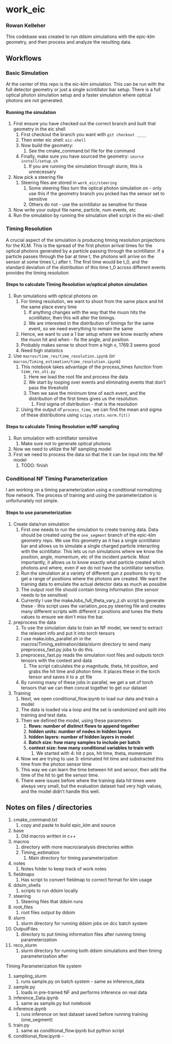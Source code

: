 # work_eic
### Rowan Kelleher

This codebase was created to run ddsim simulations with the epic-klm geometry, and then process and analyze the resulting data.

## Workflows
### Basic Simulation

At the center of this repo is the eic-klm simulation. This can be run with the full detector geometry or just a single scintillator bar setup. There is a full optical photon simulation setup and a faster simulation where optical photons are not generated.

#### Running the simulation

1. First ensure you have checked out the correct branch and built that geometry in the eic shell	
   1. First checkout the branch you want with `git checkout ____`
   2. Then enter eic shell: `eic-shell`
   3. Now build the geometry:
      1. See the cmake_command.txt file for the command
   4. Finally, make sure you have sourced the geometry: `source install/setup.sh`
      1. If you are running the simulation through slurm, this is unnecessary
2. Now pick a steering file
   1. Steering files are stored in `work_eic/steering`
      1. Some steering files turn the optical photon simulation on - only use this if the geometry branch you picked has the sensor set to sensitive
      2. Others do not - use the scintillator as sensitive for these
3. Now write your output file name, particle, num events, etc
4. Run the simulation by running the simulation shell script in the eic-shell

### Timing Resolution

A crucial aspect of the simulation is producing timing resolution projections for the KLM. This is the spread of the first photon arrival times for the optical photons generated by a particle passing through the scintillator. If a particle passes through the bar at time t, the photons will arrive on the sensor at some times t_i after t. The first time would be t_0, and the standard deviation of the distribution of this time t_0 across different events provides the timing resolution

#### Steps to calculate Timing Resolution w/optical photon simulation

1. Run simulations with optical photons on
   1. For timing resolution, we want to shoot from the same place and hit the same place every time
      1. If anything changes with the way that the muon hits the scintillator, then this will alter the timings.
      2. We are interested in the distribution of timings for the same event, so we need everything to remain the same
   2. Hence, we want to use a 1 bar setup where we know exactly where the muon hit and when - fix the angle, and position
   3. Probably makes sense to shoot from a high x, 1769.3 seems good
   4. Need high statistics
2. Use `macros/time_res/time_resolution.ipynb` (or `macros/Timing_estimation/time_resolution.ipynb`)
   1. This notebook takes advantage of the process_times function from `time_res_uti.py`
      1. Here we load the root file and process the data
      2. We start by looping over events and eliminating events that don't pass the threshold
      3. Then we save the minimum time of each event, and the distribution of the first times gives us the resolution.
         1. Find sigma of distribution - that is the resolution
   2. Using the output of `process_time`, we can find the mean and sigma of these distributions using `scipy.stats.norm.fit()`

#### Steps to calculate Timing Resolution w/NF sampling

1. Run simulation with scintillator sensitive
   1. Make sure not to generate optical photons
2. Now we need to utilize the NF sampling model
3. First we need to process the data so that the it can be input into the NF model
   1. TODO: finish

### Conditional NF Timing Parameterization

I am working on a timing parameterization using a conditional normalizing flow network. The process of training and using the parameterization is unfortunately not simple.

#### Steps to use parameterization
1. Create data/run simulation
   1. First one needs to run the simulation to create training data. Data should be created using the `one_segment` branch of the epic-klm geometry repo. We use this geometry as it has a single scintillator bar and allows us to simulate a single charged particle interacting with the scintillator. This lets us run simulations where we know the position, angle, momentum, etc of the incident particle. Most importantly, it allows us to know exactly what particle created which photons and where, even if we do not have the scintillator sensitive.
   1. Run the simulation at a variety of different gun z positions to try to get a range of positions where the photons are created. We want the training data to emulate the actual detector data as much as possible
   1. The output root file should contain timing information (the sensor needs to be sensitive)
   1. Currently I use the makeJobs_full_theta_vary_z.sh script to generate these - this script uses the variation_pos.py steering file and creates many different scripts with different z positions and tunes the theta values to ensure we don't miss the bar.
1. preprocess the data
   1. To use the simulation data to train an NF model, we need to extract the relevant info and put it into torch tensors
   1. I use makeJobs_parallel.sh in the macros/Timing_estimation/data/slurm directory to send many preprocess_fast.py jobs to do this.
   1. preprocess_fast.py reads the simulation root files and outputs torch tensors with the context and data
      1. The script calculates the p magnitude, theta, hit position, and grabs the hit time and photon time. It places these in the torch tensor and saves it to a .pt file
   1. By running many of these jobs in parallel, we get a set of torch tensors that we can then concat together to get our dataset
1. Training
   1. Next, we open conditional_flow.ipynb to load our data and train a model
   1. The data is loaded via a loop and the set is randomized and split into training and test data.
   1. Then we defined the model, using these parameters
      1. **flows: number of distinct flows to append together**
      1. **hidden units: number of nodes in hidden layers**
      1. **hidden layers: number of hidden layers in model**
      1. **Batch size: how many samples to include per batch**
      1. **context size: how many conditional variables to train with**
          1. We started with 4: hit z pos, hit time, theta, momentum
	 1. Now we are trying to use 3: eliminated hit time and substracted this time from the photon sensor time
	 1. This way we can learn the time between hit and sensor, then add the time of the hit to get the sensor time.
	 1. There were issues before where the training data hit times were always very small, but the evaluation dataset had very high values, and the model didn't handle this well.


## Notes on files / directories
1. cmake_command.txt
   1. copy and paste to build epic_klm and source
1. base
   1. Old macros written in c++
1. macros
   1. directory with more macro/analysis directories within
   1. Timing_estimation
      1. Main directory for timing parameterization
1. notes
   1. Notes folder to keep track of work notes
1. fieldmaps
   1. Has script to convert fieldmap to correct format for klm usage
1. ddsim_shells
   1. scripts to run ddsim locally
1. steering
   1. Steering files that ddsim runs
1. root_files
   1. root files output by ddsim
1. slurm
   1. slurm directory for running ddsim jobs on dcc batch system
1. OutputFiles
   1. directory to put timing information files after running timing parameterization
1. reco_slurm
   1. slurm directory for running both ddsim simulations and then timing parameterization after


Timing Parameterization file system
1. sampling_slurm
   1. runs sample.py on batch system - same as inference_data
1. sample.py
   1. loads in pre-trained NF and performs inference on real data
1. inference_Data.ipynb
   1. same as sample.py but notebook
1. inference.ipynb
   1. runs inference on test dataset saved before running training (one_segment)
1. train.py
   1. same as conditional_flow.ipynb but python script
1. conditional_flow.ipynb - 